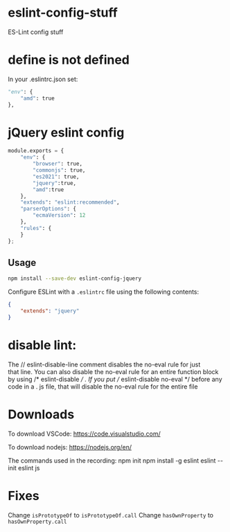 # eslint-config-stuff
ES-Lint config stuff

# define is not defined
In your .eslintrc.json set:
```python
"env": {
    "amd": true
},
```
# jQuery eslint config
```python
module.exports = {
    "env": {
        "browser": true,
        "commonjs": true,
        "es2021": true,
        "jquery":true,
        "amd":true
    },
    "extends": "eslint:recommended",
    "parserOptions": {
        "ecmaVersion": 12
    },
    "rules": {
    }
};
```

## Usage

```sh
npm install --save-dev eslint-config-jquery
```

Configure ESLint with a `.eslintrc` file using the following contents:
```json
{
	"extends": "jquery"
}
```
# disable lint:

The // eslint-disable-line comment disables the no-eval rule for just that line. You can also disable the no-eval rule for an entire function block by using /* eslint-disable */ . If you put /* eslint-disable no-eval */ before any code in a . js file, that will disable the no-eval rule for the entire file

# Downloads
To download VSCode:
https://code.visualstudio.com/

To download nodejs:
https://nodejs.org/en/

The commands used in the recording:
npm init
npm install -g eslint
eslint --init
eslint js

# Fixes
Change `isPrototypeOf` to `isPrototypeOf.call`
Change `hasOwnProperty` to `hasOwnProperty.call`
